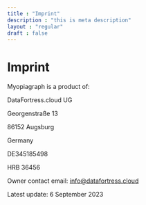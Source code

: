 ```yaml
---
title : "Imprint"
description : "this is meta description"
layout : "regular"
draft : false
---
```


# Imprint

Myopiagraph is a product of:

DataFortress.cloud UG 

Georgenstraße 13 

86152 Augsburg 

Germany 

DE345185498

HRB 36456

Owner contact email: info@datafortress.cloud


Latest update: 6 September 2023